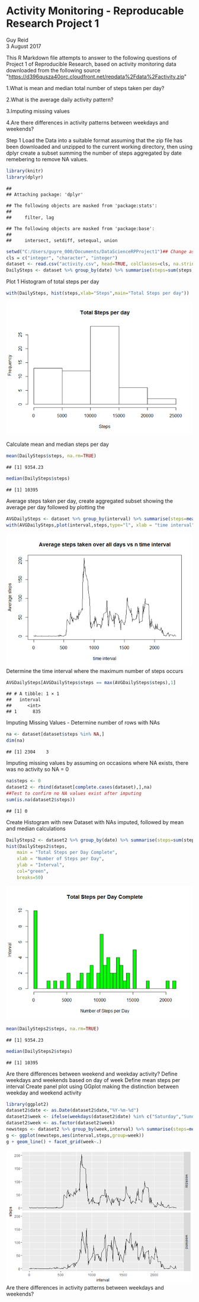 # Activity Monitoring - Reproducable Research Project 1
Guy Reid  
3 August 2017


This R Markdown file attempts to answer to the following questions of Project 1 of Reproducible Research, based on activity monitoring data downloaded from the following source "https://d396qusza40orc.cloudfront.net/repdata%2Fdata%2Factivity.zip"

1.What is mean and median total number of steps taken per day?

2.What is the average daily activity pattern?

3.Imputing missing values

4.Are there differences in activity patterns between weekdays and weekends?

Step 1 Load the Data into a suitable format assuming that the zip file has been downloaded and unzipped to the current working directory, then using dplyr create a subset summing the number of steps aggregated by date remebering to remove NA values.


```r
library(knitr)
library(dplyr)
```

```
## 
## Attaching package: 'dplyr'
```

```
## The following objects are masked from 'package:stats':
## 
##     filter, lag
```

```
## The following objects are masked from 'package:base':
## 
##     intersect, setdiff, setequal, union
```

```r
setwd("C:/Users/guyre_000/Documents/DataScienceRPProject1")## Change as appropriate
cls = c("integer", "character", "integer")
dataset <- read.csv("activity.csv", head=TRUE, colClasses=cls, na.strings="NA")
DailySteps <- dataset %>% group_by(date) %>% summarise(steps=sum(steps,na.rm=TRUE))
```

Plot 1 Histogram of total steps per day


```r
with(DailySteps, hist(steps,xlab="Steps",main="Total Steps per day"))
```

![](PA1_template_files/figure-html/unnamed-chunk-2-1.png)<!-- -->

Calculate mean and median steps per day


```r
mean(DailySteps$steps, na.rm=TRUE)
```

```
## [1] 9354.23
```

```r
median(DailySteps$steps)
```

```
## [1] 10395
```
Average steps taken per day, create aggregated subset showing the average per day followed by plotting the 

```r
AVGDailySteps <- dataset %>% group_by(interval) %>% summarise(steps=mean(steps,na.rm=TRUE))
with(AVGDailySteps,plot(interval,steps,type="l", xlab = "time interval", ylab = "Average steps", main = "Average steps taken over all days vs n time interval"),col = "blue")
```

![](PA1_template_files/figure-html/unnamed-chunk-4-1.png)<!-- -->
Determine the time interval where the  maximum number of steps occurs


```r
AVGDailySteps[AVGDailySteps$steps == max(AVGDailySteps$steps),1]
```

```
## # A tibble: 1 × 1
##   interval
##      <int>
## 1      835
```
Imputing Missing Values - Determine number of rows with NAs


```r
na <- dataset[dataset$steps %in% NA,]
dim(na)
```

```
## [1] 2304    3
```
Imputing missing values by assuming on occasions where NA exists, there was no activity so NA = 0


```r
na$steps <- 0
dataset2 <- rbind(dataset[complete.cases(dataset),],na)
##Test to confirm no NA values exist after imputing
sum(is.na(dataset2$steps))
```

```
## [1] 0
```
Create Histogram with new Dataset with NAs imputed, followed by mean and median calculations


```r
DailySteps2 <- dataset2 %>% group_by(date) %>% summarise(steps=sum(steps,na.rm=TRUE))
hist(DailySteps2$steps, 
    main = "Total Steps per Day Complete", 
    xlab = "Number of Steps per Day", 
    ylab = "Interval",
    col="green",
    breaks=50)
```

![](PA1_template_files/figure-html/unnamed-chunk-8-1.png)<!-- -->

```r
mean(DailySteps2$steps, na.rm=TRUE)
```

```
## [1] 9354.23
```

```r
median(DailySteps2$steps)
```

```
## [1] 10395
```
Are there differences between weekend and weekday activity?
Define weekdays and weekends based on day of week 
Define mean steps per interval
Create panel plot using GGplot making the distinction between weekday and weekend activity


```r
library(ggplot2)
dataset2$date <- as.Date(dataset2$date,"%Y-%m-%d")
dataset2$week <- ifelse(weekdays(dataset2$date) %in% c("Saturday","Sunday"),"weekend","weekday")
dataset2$week <- as.factor(dataset2$week)
newsteps <- dataset2 %>% group_by(week,interval) %>% summarise(steps=mean(steps))
g <- ggplot(newsteps,aes(interval,steps,group=week))
g + geom_line() + facet_grid(week~.)
```

![](PA1_template_files/figure-html/unnamed-chunk-9-1.png)<!-- -->
Are there differences in activity patterns between weekdays and weekends?



